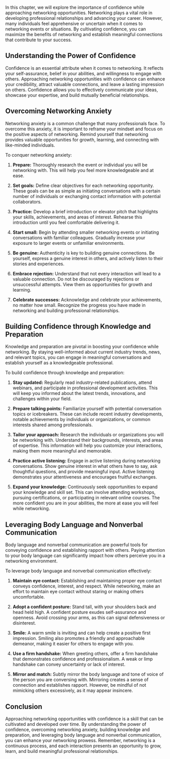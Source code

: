 
In this chapter, we will explore the importance of confidence while approaching networking opportunities. Networking plays a vital role in developing professional relationships and advancing your career. However, many individuals feel apprehensive or uncertain when it comes to networking events or situations. By cultivating confidence, you can maximize the benefits of networking and establish meaningful connections that contribute to your success.

## Understanding the Power of Confidence

Confidence is an essential attribute when it comes to networking. It reflects your self-assurance, belief in your abilities, and willingness to engage with others. Approaching networking opportunities with confidence can enhance your credibility, attract valuable connections, and leave a lasting impression on others. Confidence allows you to effectively communicate your ideas, showcase your expertise, and build mutually beneficial relationships.

## Overcoming Networking Anxiety

Networking anxiety is a common challenge that many professionals face. To overcome this anxiety, it is important to reframe your mindset and focus on the positive aspects of networking. Remind yourself that networking provides valuable opportunities for growth, learning, and connecting with like-minded individuals.

To conquer networking anxiety:

1. **Prepare:** Thoroughly research the event or individual you will be networking with. This will help you feel more knowledgeable and at ease.
    
2. **Set goals:** Define clear objectives for each networking opportunity. These goals can be as simple as initiating conversations with a certain number of individuals or exchanging contact information with potential collaborators.
    
3. **Practice:** Develop a brief introduction or elevator pitch that highlights your skills, achievements, and areas of interest. Rehearse this introduction until you feel comfortable delivering it.
    
4. **Start small:** Begin by attending smaller networking events or initiating conversations with familiar colleagues. Gradually increase your exposure to larger events or unfamiliar environments.
    
5. **Be genuine:** Authenticity is key to building genuine connections. Be yourself, express a genuine interest in others, and actively listen to their stories and experiences.
    
6. **Embrace rejection:** Understand that not every interaction will lead to a valuable connection. Do not be discouraged by rejections or unsuccessful attempts. View them as opportunities for growth and learning.
    
7. **Celebrate successes:** Acknowledge and celebrate your achievements, no matter how small. Recognize the progress you have made in networking and building professional relationships.
    

## Building Confidence through Knowledge and Preparation

Knowledge and preparation are pivotal in boosting your confidence while networking. By staying well-informed about current industry trends, news, and relevant topics, you can engage in meaningful conversations and establish yourself as a knowledgeable professional.

To build confidence through knowledge and preparation:

1. **Stay updated:** Regularly read industry-related publications, attend webinars, and participate in professional development activities. This will keep you informed about the latest trends, innovations, and challenges within your field.
    
2. **Prepare talking points:** Familiarize yourself with potential conversation topics or icebreakers. These can include recent industry developments, notable achievements by individuals or organizations, or common interests shared among professionals.
    
3. **Tailor your approach:** Research the individuals or organizations you will be networking with. Understand their backgrounds, interests, and areas of expertise. This information will help you customize your interactions, making them more meaningful and memorable.
    
4. **Practice active listening:** Engage in active listening during networking conversations. Show genuine interest in what others have to say, ask thoughtful questions, and provide meaningful input. Active listening demonstrates your attentiveness and encourages fruitful exchanges.
    
5. **Expand your knowledge:** Continuously seek opportunities to expand your knowledge and skill set. This can involve attending workshops, pursuing certifications, or participating in relevant online courses. The more confident you are in your abilities, the more at ease you will feel while networking.
    

## Leveraging Body Language and Nonverbal Communication

Body language and nonverbal communication are powerful tools for conveying confidence and establishing rapport with others. Paying attention to your body language can significantly impact how others perceive you in a networking environment.

To leverage body language and nonverbal communication effectively:

1. **Maintain eye contact:** Establishing and maintaining proper eye contact conveys confidence, interest, and respect. While networking, make an effort to maintain eye contact without staring or making others uncomfortable.
    
2. **Adopt a confident posture:** Stand tall, with your shoulders back and head held high. A confident posture exudes self-assurance and openness. Avoid crossing your arms, as this can signal defensiveness or disinterest.
    
3. **Smile:** A warm smile is inviting and can help create a positive first impression. Smiling also promotes a friendly and approachable demeanor, making it easier for others to engage with you.
    
4. **Use a firm handshake:** When greeting others, offer a firm handshake that demonstrates confidence and professionalism. A weak or limp handshake can convey uncertainty or lack of interest.
    
5. **Mirror and match:** Subtly mirror the body language and tone of voice of the person you are conversing with. Mirroring creates a sense of connection and establishes rapport. However, be mindful of not mimicking others excessively, as it may appear insincere.
    

## Conclusion

Approaching networking opportunities with confidence is a skill that can be cultivated and developed over time. By understanding the power of confidence, overcoming networking anxiety, building knowledge and preparation, and leveraging body language and nonverbal communication, you can enhance your networking prowess. Remember, networking is a continuous process, and each interaction presents an opportunity to grow, learn, and build meaningful professional relationships.
